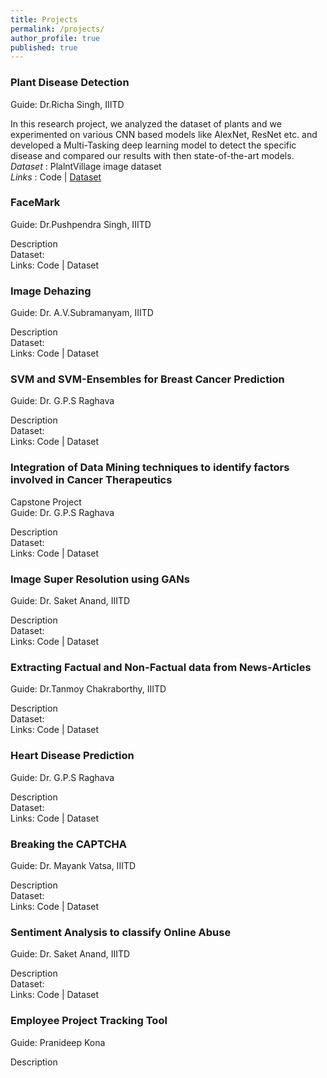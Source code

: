 ```yaml
---
title: Projects
permalink: /projects/
author_profile: true
published: true
---
```

### Plant Disease Detection
Guide: Dr.Richa Singh, IIITD

In this research project, we analyzed the dataset of plants and we experimented on various CNN based models like AlexNet, ResNet etc. and developed a Multi-Tasking deep learning model to detect the specific disease and compared our results with then state-of-the-art models.<br>
_Dataset_ : PlalntVillage image dataset<br>
_Links_ : Code | [Dataset](https://plantvillage.psu.edu/)


### FaceMark
Guide: Dr.Pushpendra Singh, IIITD

Description<br>
Dataset:<br>
Links: Code | Dataset

### Image Dehazing
Guide: Dr. A.V.Subramanyam, IIITD

Description<br>
Dataset:<br>
Links: Code | Dataset

### SVM and SVM-Ensembles for Breast Cancer Prediction
Guide: Dr. G.P.S Raghava

Description<br>
Dataset:<br>
Links: Code | Dataset

### Integration of Data Mining techniques to identify factors involved in Cancer Therapeutics
Capstone Project<br>
Guide: Dr. G.P.S Raghava

Description<br>
Dataset:<br>
Links: Code | Dataset

### Image Super Resolution using GANs
Guide: Dr. Saket Anand, IIITD

Description<br>
Dataset:<br>
Links: Code | Dataset

### Extracting Factual and Non-Factual data from News-Articles
Guide: Dr.Tanmoy Chakraborthy, IIITD

Description<br>
Dataset:<br>
Links: Code | Dataset

### Heart Disease Prediction
Guide: Dr. G.P.S Raghava

Description<br>
Dataset:<br>
Links: Code | Dataset

### Breaking the CAPTCHA
Guide: Dr. Mayank Vatsa, IIITD

Description<br>
Dataset:<br>
Links: Code | Dataset

### Sentiment Analysis to classify Online Abuse
Guide: Dr. Saket Anand, IIITD

Description<br>
Dataset:<br>
Links: Code | Dataset

### Employee Project Tracking Tool
Guide: Pranideep Kona

Description<br>
